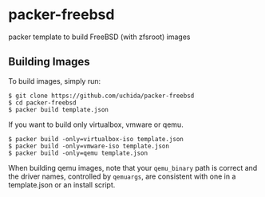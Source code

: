 # packer-freebsd

packer template to build FreeBSD (with zfsroot) images

## Building Images

To build images, simply run:

```
$ git clone https://github.com/uchida/packer-freebsd
$ cd packer-freebsd
$ packer build template.json
```

If you want to build only virtualbox, vmware or qemu.

```
$ packer build -only=virtualbox-iso template.json
$ packer build -only=vmware-iso template.json
$ packer build -only=qemu template.json
```

When building qemu images, note that your `qemu_binary` path is correct
and the driver names, controlled by `qemuargs`, are consistent with
one in a template.json or an install script.

